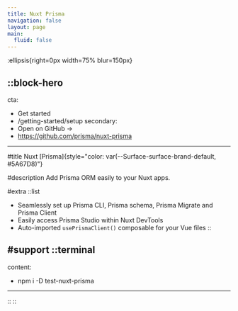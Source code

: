 ```yaml
---
title: Nuxt Prisma
navigation: false
layout: page
main:
  fluid: false
---
```


:ellipsis{right=0px width=75% blur=150px}

::block-hero
---
cta:
  - Get started
  - /getting-started/setup
secondary:
  - Open on GitHub →
  - https://github.com/prisma/nuxt-prisma
---

#title
Nuxt [Prisma]{style="color: var(--Surface-surface-brand-default, #5A67D8)"}

#description
Add Prisma ORM easily to your Nuxt apps.

#extra
  ::list
  - Seamlessly set up Prisma CLI, Prisma schema, Prisma Migrate and Prisma Client
  - Easily access Prisma Studio within Nuxt DevTools
  - Auto-imported `usePrismaClient()` composable for your Vue files
  ::

#support
  ::terminal
  ---
  content:
  - npm i -D test-nuxt-prisma
  ---
  ::
::
